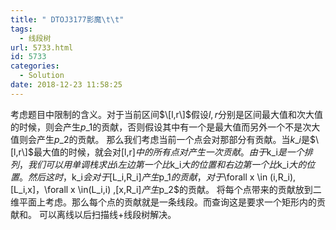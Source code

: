 ```yaml
---
title: " DTOJ3177影魔\t\t"
tags:
  - 线段树
url: 5733.html
id: 5733
categories:
  - Solution
date: 2018-12-23 11:58:25
---
```


考虑题目中限制的含义。对于当前区间$\[l,r\]$假设$l,r$分别是区间最大值和次大值的时候，则会产生$p\_1$的贡献，否则假设其中有一个是最大值而另外一个不是次大值则会产生$p\_2$的贡献。 那么我们考虑当前一个点会对那部分有贡献。当$k\_i$是$\[l,r\]$最大值的时候，就会对\[l,r\]$中的所有点对产生一次贡献。 由于$k\_i$是一个排列，我们可以用单调栈求出$i$左边第一个比$k\_i$大的位置和右边第一个比$k\_i$大的位置。 然后这时，$k\_i$会对于$\[L\_i,R\_i\]$产生$p\_1$的贡献，对于$\\forall x \\in (i,R\_i),\[L\_i,x\]$，$\\forall x \\in(L\_i,i) ,\[x,R\_i\]$产生$p_2$的贡献。 将每个点带来的贡献放到二维平面上考虑。那么每个点的贡献就是一条线段。而查询这是要求一个矩形内的贡献和。 可以离线以后扫描线+线段树解决。